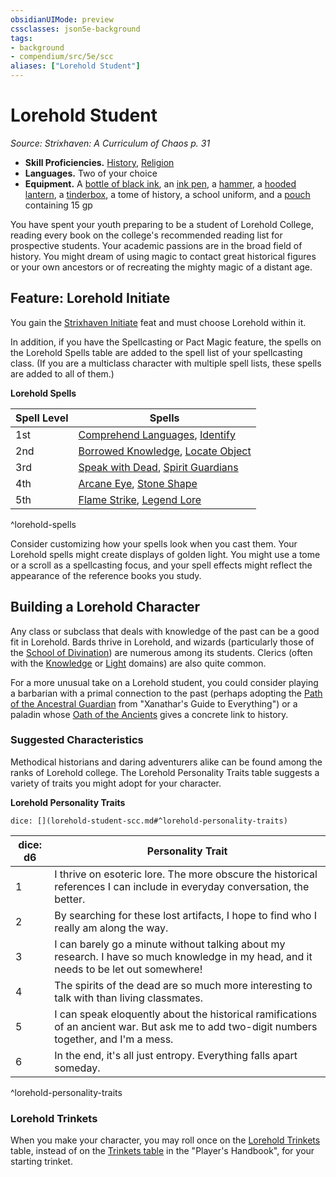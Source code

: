 ```yaml
---
obsidianUIMode: preview
cssclasses: json5e-background
tags:
- background
- compendium/src/5e/scc
aliases: ["Lorehold Student"]
---
```

# Lorehold Student
*Source: Strixhaven: A Curriculum of Chaos p. 31*  

- **Skill Proficiencies.** [History](Mechanics/Rules/skills.md#History), [Religion](Mechanics/Rules/skills.md#Religion)  
- **Languages.** Two of your choice  
- **Equipment.** A [bottle of black ink](Mechanics/items/ink-1-ounce-bottle.md), an [ink pen](Mechanics/items/ink-pen.md), a [hammer](Mechanics/items/hammer.md), a [hooded lantern](Mechanics/items/hooded-lantern.md), a [tinderbox](Mechanics/items/tinderbox.md), a tome of history, a school uniform, and a [pouch](Mechanics/items/pouch.md) containing 15 gp  

You have spent your youth preparing to be a student of Lorehold College, reading every book on the college's recommended reading list for prospective students. Your academic passions are in the broad field of history. You might dream of using magic to contact great historical figures or your own ancestors or of recreating the mighty magic of a distant age.

## Feature: Lorehold Initiate

You gain the [Strixhaven Initiate](Mechanics/feats/strixhaven-initiate-scc.md) feat and must choose Lorehold within it.

In addition, if you have the Spellcasting or Pact Magic feature, the spells on the Lorehold Spells table are added to the spell list of your spellcasting class. (If you are a multiclass character with multiple spell lists, these spells are added to all of them.)

**Lorehold Spells**

| Spell Level | Spells |
|-------------|--------|
| 1st | [Comprehend Languages](Mechanics/spells/comprehend-languages.md), [Identify](Mechanics/spells/identify.md) |
| 2nd | [Borrowed Knowledge](Mechanics/spells/borrowed-knowledge-scc.md), [Locate Object](Mechanics/spells/locate-object.md) |
| 3rd | [Speak with Dead](Mechanics/spells/speak-with-dead.md), [Spirit Guardians](Mechanics/spells/spirit-guardians.md) |
| 4th | [Arcane Eye](Mechanics/spells/arcane-eye.md), [Stone Shape](Mechanics/spells/stone-shape.md) |
| 5th | [Flame Strike](Mechanics/spells/flame-strike.md), [Legend Lore](Mechanics/spells/legend-lore.md) |
^lorehold-spells

Consider customizing how your spells look when you cast them. Your Lorehold spells might create displays of golden light. You might use a tome or a scroll as a spellcasting focus, and your spell effects might reflect the appearance of the reference books you study.

## Building a Lorehold Character

Any class or subclass that deals with knowledge of the past can be a good fit in Lorehold. Bards thrive in Lorehold, and wizards (particularly those of the [School of Divination](Mechanics/classes/wizard-school-of-divination.md)) are numerous among its students. Clerics (often with the [Knowledge](Mechanics/classes/cleric-knowledge-domain.md) or [Light](Mechanics/classes/cleric-light-domain.md) domains) are also quite common.

For a more unusual take on a Lorehold student, you could consider playing a barbarian with a primal connection to the past (perhaps adopting the [Path of the Ancestral Guardian](Mechanics/classes/barbarian-path-of-the-ancestral-guardian-xge.md) from "Xanathar's Guide to Everything") or a paladin whose [Oath of the Ancients](Mechanics/classes/paladin-oath-of-the-ancients.md) gives a concrete link to history.

### Suggested Characteristics

Methodical historians and daring adventurers alike can be found among the ranks of Lorehold college. The Lorehold Personality Traits table suggests a variety of traits you might adopt for your character.

**Lorehold Personality Traits**

`dice: [](lorehold-student-scc.md#^lorehold-personality-traits)`

| dice: d6 | Personality Trait |
|----------|-------------------|
| 1 | I thrive on esoteric lore. The more obscure the historical references I can include in everyday conversation, the better. |
| 2 | By searching for these lost artifacts, I hope to find who I really am along the way. |
| 3 | I can barely go a minute without talking about my research. I have so much knowledge in my head, and it needs to be let out somewhere! |
| 4 | The spirits of the dead are so much more interesting to talk with than living classmates. |
| 5 | I can speak eloquently about the historical ramifications of an ancient war. But ask me to add two-digit numbers together, and I'm a mess. |
| 6 | In the end, it's all just entropy. Everything falls apart someday. |
^lorehold-personality-traits

### Lorehold Trinkets

When you make your character, you may roll once on the [Lorehold Trinkets](Mechanics/items/lorehold-trinket-scc.md) table, instead of on the [Trinkets table](Mechanics/items/trinket.md) in the "Player's Handbook", for your starting trinket.
